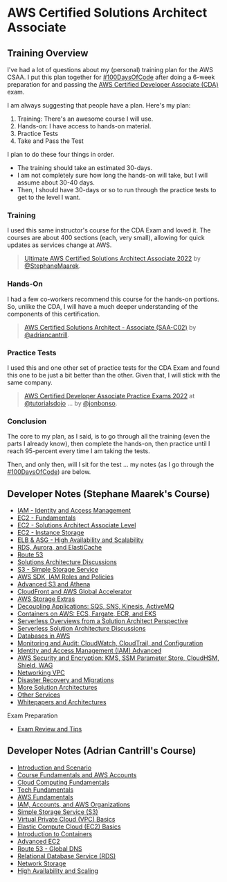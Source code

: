 # AWS Certified Solutions Architect Associate

## Training Overview

I've had a lot of questions about my (personal) training plan for the AWS CSAA. I put this plan together for [#100DaysOfCode](https://twitter.com/hashtag/100DaysOfCode?f=live) after doing a 6-week preparation for and passing the [AWS Certified Developer Associate (CDA)](../CDA/README.md) exam.

I am always suggesting that people have a plan. Here's my plan:

1. Training: There's an awesome course I will use.
2. Hands-on: I have access to hands-on material.
3. Practice Tests
4. Take and Pass the Test

I plan to do these four things in order.

* The training should take an estimated 30-days.
* I am not completely sure how long the hands-on will take, but I will assume about 30-40 days.
* Then, I should have 30-days or so to run through the practice tests to get to the level I want.

### Training

I used this same instructor's course for the CDA Exam and loved it. The courses are about 400 sections (each, very small), allowing for quick updates as services change at AWS.

> [Ultimate AWS Certified Solutions Architect Associate 2022](https://udemy.com/course/aws-certified-solutions-architect-associate-saa-c02/) by [@StephaneMaarek](https://twitter.com/StephaneMaarek).

### Hands-On

I had a few co-workers recommend this course for the hands-on portions. So, unlike the CDA, I will have a much deeper understanding of the components of this certification.

> [AWS Certified Solutions Architect - Associate (SAA-C02)](https://learn.cantrill.io/courses/enrolled/730712) by [@adriancantrill](https://twitter.com/adriancantrill).

### Practice Tests

I used this and one other set of practice tests for the CDA Exam and found this one to be just a bit better than the other. Given that, I will stick with the same company.

> [AWS Certified Developer Associate Practice Exams 2022](https://portal.tutorialsdojo.com/courses/aws-certified-developer-associate-practice-exams/) at [@tutorialsdojo](https://twitter.com/tutorialsdojo) ... by [@jonbonso](https://twitter.com/jonbonso).

### Conclusion

The core to my plan, as I said, is to go through all the training (even the parts I already know), then complete the hands-on, then practice until I reach 95-percent every time I am taking the tests.

Then, and only then, will I sit for the test ... my notes (as I go through the [#100DaysOfCode](https://twitter.com/hashtag/100DaysOfCode?f=live)) are below.

## Developer Notes (Stephane Maarek's Course)

* [IAM - Identity and Access Management](maarek/IAM--Identity-and-Access-Management.md)
* [EC2 - Fundamentals](maarek/EC2--Fundamentals.md)
* [EC2 - Solutions Architect Associate Level](maarek/EC2--SSA-Level.md)
* [EC2 - Instance Storage](maarek/EC2--Instance-Storage.md)
* [ELB & ASG - High Availability and Scalability](maarek/ELB-ASG--High-Availability-and-Scalability.md)
* [RDS, Aurora, and ElastiCache](maarek/RDS-Aurora-and-ElastiCache.md)
* [Route 53](maarek/Route-53.md)
* [Solutions Architecture Discussions](maarek/Solutions-Architecture-Discussions.md)
* [S3 - Simple Storage Service](maarek/S3--Simple-Storage-Service.md)
* [AWS SDK, IAM Roles and Policies](maarek/AWS-SDK--IAM-Roles-and-Policies.md)
* [Advanced S3 and Athena](maarek/Advanced-S3-and-Athena.md)
* [CloudFront and AWS Global Accelerator](maarek/CloudFront-and-AWS-Global-Accelerator.md)
* [AWS Storage Extras](maarek/AWS-Storage-Extras.md)
* [Decoupling Applications: SQS, SNS, Kinesis, ActiveMQ](maarek/Decoupling-Applications--SQS-SNS-Kinesis-ActiveMQ.md)
* [Containers on AWS: ECS, Fargate, ECR, and EKS](maarek/Containers-on-AWS--ECS-Fargate-ECR-EKS.md)
* [Serverless Overviews from a Solution Architect Perspective](maarek/Serverless-Overviews-from-a-Solution-Architect-Perspective.md)
* [Serverless Solution Architecture Discussions](maarek/Serverless-Solution-Architecture-Discussions.md)
* [Databases in AWS](maarek/Databases-in-AWS.md)
* [Monitoring and Audit: CloudWatch, CloudTrail, and Configuration](maarek/Monitoring-and-Audit--CloudWatch-CloudTrail-and-Configuration.md)
* [Identity and Access Management (IAM) Advanced](maarek/Identity-and-Access-Management--IAM-Advanced.md)
* [AWS Security and Encryption: KMS, SSM Parameter Store, CloudHSM, Shield, WAG](maarek/AWS-Security-and-Encryption--KMS-SSM-Parameter-Store-CloudHSM-Shield-WAG.md)
* [Networking VPC](maarek/Networking-VPC.md)
* [Disaster Recovery and Migrations](maarek/Disaster-Recovery-and-Migrations.md)
* [More Solution Architectures](maarek/More-Solution-Architectures.md)
* [Other Services](maarek/Other-Services.md)
* [Whitepapers and Architectures](maarek/Whitepapers-and-Architectures.md)

Exam Preparation

* [Exam Review and Tips](maarek/Exam-Review-and-Tips.md)

## Developer Notes (Adrian Cantrill's Course)

* [Introduction and Scenario](cantrill/Introduction-and-Scenario.md)
* [Course Fundamentals and AWS Accounts](cantrill/Course-Fundamentals-and-AWS-Accounts.md)
* [Cloud Computing Fundamentals](cantrill/Cloud-Computing-Fundamentals.md)
* [Tech Fundamentals](cantrill/Tech-Fundamentals.md)
* [AWS Fundamentals](cantrill/AWS-Fundamentals.md)
* [IAM, Accounts, and AWS Organizations](cantrill/IAM-Accounts-and-AWS-Organizations.md)
* [Simple Storage Service (S3)](cantrill/Simple-Storage-Service.md)
* [Virtual Private Cloud (VPC) Basics](cantrill/Virtual-Private-Cloud-Basics.md)
* [Elastic Compute Cloud (EC2) Basics](cantrill/Elastic-Compute-Cloud.md)
* [Introduction to Containers](cantrill/Introduction-to-Containers.md)
* [Advanced EC2](cantrill/Advanced-EC2.md)
* [Route 53 - Global DNS](cantrill/Route-53-Global-DNS.md)
* [Relational Database Service (RDS)](Relational-Database-Service.md)
* [Network Storage](cantrill/Network-Storage.md)
* [High Availability and Scaling](cantrill/High-Availability-and-Scaling.md)
